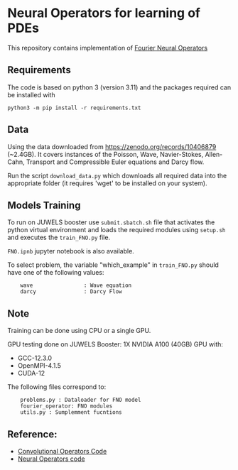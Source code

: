 # Neural Operators for learning of PDEs

This repository contains implementation of [Fourier Neural Operators](https://arxiv.org/abs/2010.08895)


## Requirements
The code is based on python 3 (version 3.11) and the packages required can be installed with

	python3 -m pip install -r requirements.txt


## Data
Using the data downloaded from https://zenodo.org/records/10406879 (~2.4GB). It covers instances of the Poisson, Wave, Navier-Stokes, Allen-Cahn, Transport and Compressible Euler equations and Darcy flow. 

Run the script `download_data.py` which downloads all required data into the appropriate folder (it requires 'wget' to be installed on your system).

## Models Training

To run on JUWELS booster use `submit.sbatch.sh` file that activates the python virtual environment and loads the required modules using `setup.sh` and executes the  `train_FNO.py` file.

`FNO.ipnb` jupyter notebook is also available.

To select problem, the variable "which_example" in `train_FNO.py` should have one of the following values:
```
    wave                : Wave equation
    darcy               : Darcy Flow
```

## Note

Training can be done using CPU or a single GPU.

GPU testing done on JUWELS Booster: 1X NVIDIA A100 (40GB) GPU with:
- GCC-12.3.0 
- OpenMPI-4.1.5 
- CUDA-12 

The following files correspond to:

```
    problems.py : Dataloader for FNO model
    fourier_operator: FNO modules
    utils.py : Sumplemment fucntions
```

## Reference:
- [Convolutional Operators Code](https://github.com/bogdanraonic3/ConvolutionalNeuralOperator)
- [Neural Operators code](https://github.com/neuraloperator/neuraloperator)
